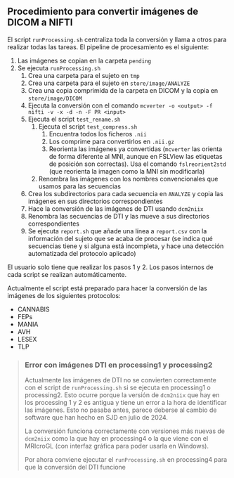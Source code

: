 ## Procedimiento para convertir imágenes de DICOM a NIFTI

El script `runProcessing.sh` centraliza toda la conversión y llama a otros para realizar todas las tareas. El pipeline de procesamiento es el siguiente:

1. Las imágenes se copian en la carpeta `pending`
2. Se ejecuta `runProcessing.sh`
	1. Crea una carpeta para el sujeto en `tmp`
	2. Crea una carpeta para el sujeto en `store/image/ANALYZE`
	3. Crea una copia comprimida de la carpeta en DICOM y la copia en `store/image/DICOM`
	4. Ejecuta la conversión con el comando `mcverter -o <output> -f nifti -v -x -d -n -F PR <input>`
	5. Ejecuta el script `test_rename.sh`
		1. Ejecuta el script `test_compress.sh`
			1. Encuentra todos los ficheros `.nii`
			2. Los comprime para convertirlos en `.nii.gz`
			3. Reorienta las imágenes ya convertidas (`mcverter` las orienta de forma diferente al MNI, aunque en FSLView las etiquetas de posición son correctas). Usa el comando `fslreorient2std` (que reorienta la imagen como la MNI sin modificarla) 
		2. Renombra las imágenes con los nombres convencionales que usamos para las secuencias
	6. Crea los subdirectorios para cada secuencia en `ANALYZE` y copia las imágenes en sus directorios correspondientes
	7. Hace la conversión de las imágenes de DTI usando `dcm2niix` 
	8. Renombra las secuencias de DTI y las mueve a sus directorios correspondientes
	9. Se ejecuta `report.sh` que añade una línea a `report.csv` con la información del sujeto que se acaba de procesar (se indica qué secuencias tiene y si alguna está incompleta, y hace una detección automatizada del protocolo aplicado)



El usuario solo tiene que realizar los pasos 1 y 2. Los pasos internos de cada script se realizan automáticamente.

Actualmente el script está preparado para hacer la conversión de las imágenes de los siguientes protocolos:
- CANNABIS
- FEPs
- MANIA
- AVH
- LESEX
- TLP

>### Error con imágenes DTI en processing1 y processing2
>
>Actualmente las imágenes de DTI no se convierten correctamente con el script de `runProcessing.sh` si se ejecuta en processing1 o processing2. Esto ocurre porque la versión de `dcm2niix` que hay en los processing 1 y 2 es antigua y tiene un error a la hora de identificar las imágenes. Esto no pasaba antes, parece deberse al cambio de software que han hecho en SJD en julio de 2024.
>
>La conversión funciona correctamente con versiones más nuevas de `dcm2niix` como la que hay en processing4 o la que viene con el MRIcroGL (con interfaz gráfica para poder usarla en Windows).
>
>Por ahora conviene ejecutar el `runProcessing.sh` en processing4 para que la conversión del DTI funcione
>

